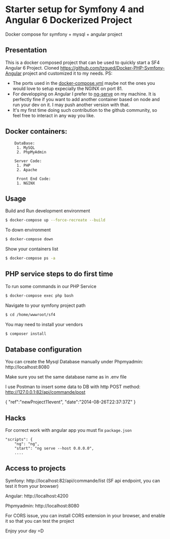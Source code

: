 
# Starter setup for Symfony 4 and Angular 6 Dockerized Project
Docker compose for symfony + mysql + angular project



## **Presentation**

This is a docker composed project that can be used to quickly start a SF4 Angular 6 Project.
Cloned https://github.com/tzgued/Docker-PHP-Symfony-Angular project and customized it to my needs.
PS:

 - The ports used in the [docker-compose.yml](https://github.com/tzgued/dockerPHP/blob/master/docker-compose.yml) maybe not the ones you would love to setup expecially the NGINX on port 81.
 - For developping on Angular I prefer to [ng-serve](https://github.com/angular/angular-cli/wiki/serve) on my machine. It is perfectly fine if you want to add another container based on node and run your dev on it. I may push another version with that.
 - It's my first time doing such contribution to the github community, so feel free to interact in any way you like.

## Docker containers:

		DataBase:
		 1. MySQL
		 2. PhpMyAdmin
		
		Server Code:
		 1. PHP
		 2. Apache
	 
		 Front End Code:
		 1. NGINX


Usage
-----
Build and Run development environment
```bash
$ docker-compose up --force-recreate --build
```
To down environment
```bash
$ docker-compose down
```
Show your containers list
```bash
$ docker-compose ps -a
```

PHP service steps to do first time
-----
To run some commands in our PHP Service
```bash
$ docker-compose exec php bash
```
Navigate to your symfony project path
```bash
$ cd /home/wwwroot/sf4
```
You may need to install your vendors
```bash
$ composer install
```

Database configuration
-----
You can create the Mysql Database manually under Phpmyadmin: http://localhost:8080

Make sure you set the same database name as in .env file

I use Postman to insert some data to DB with http POST method:
http://127.0.0.1:82/api/commande/post

{
	"ref":"newProject11event",
	"date":"2014-08-26T22:37:37Z"
}


Hacks
-----
For correct work with angular app you must fix `package.json`
```
"scripts": {
    "ng": "ng",
    "start": "ng serve --host 0.0.0.0",
    ....
```

Access to projects
------------------
Symfony: http://localhost:82/api/commande/list (SF api endpoint, you can test it from your browser)

Angular: http://localhost:4200

Phpmyadmin: http://localhost:8080

For CORS issue, you can install CORS extension in your browser, and enable it so that you can test the project


Enjoy your day =D
